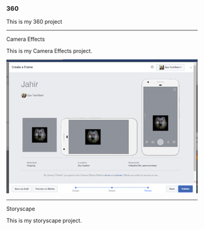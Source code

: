 ### 360

This is my 360 project

<script src="//360.vizor.io/scripts/embed.js" data-vizorurl="https://360.vizor.io/embed/v/lxvzl" ></script>

***

Camera Effects

This is my Camera Effects project.

![Jahir](https://github.com/Ascencio21/Ascencio21.github.io/blob/master/Jahir.PNG?raw=true "Optional Title")

***

Storyscape

This is my storyscape project.

<script src="//360.vizor.io/scripts/embed.js" data-vizorurl="https://patches.vizor.io/embed/ascencio21/jahirs-world" ></script>

